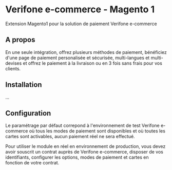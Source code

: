 # Verifone e-commerce - Magento 1

Extension Magento1 pour la solution de paiement Verifone e-commerce

## A propos

En une seule intégration, offrez plusieurs méthodes de paiement, bénéficiez d'une page de paiement personalisée et sécurisée, multi-langues et multi-devises et offrez le paiement à la livraison ou en 3 fois sans frais pour vos clients.

## Installation

...

## Configuration

Le paramétrage par défaut correpond à l'environnement de test Verifone e-commerce où tous les modes de paiement sont disponibles et où toutes les cartes sont activables, aucun paiement réel ne sera effectué.

Pour utiliser le module en réel en environnement de production, vous devez avoir souscrit un contrat auprès de Verifone e-commerce, disposer de vos identifiants, configurer les options, modes de paiement et cartes en fonction de votre contrat.
